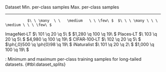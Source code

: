 Dataset                  Min. per-class samples                 Max. per-class samples
------------  ---------------------------------------  -------------------------------------------
              $\ \ \many  \ \   \medium   \ \ \few\ $  $\ \ \ \many \ \ \    \medium \ \ \ \few\ $
<!--  -->
ImageNet‑LT   $\     101    \q       20     \q   5\ $  $1,280           \q       100     \q  19\ $
Places‑LT     $\     103    \q       20     \q   5\ $  $4,980           \q       100     \q  19\ $
CIFAR‑100‑LT  $\     102    \q       20     \q   5\ $  $\ph{,0}500      \q  \ph{0}98     \q  19\ $
iNaturalist   $\     101    \q       20     \q   2\ $  $1,000           \q       100     \q  19\ $

: Minimum and maximum per-class training samples for long-tailed datasets. {#tbl:dataset_splits}
